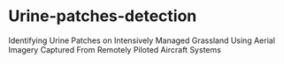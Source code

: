 # Urine-patches-detection
Identifying Urine Patches on Intensively Managed Grassland Using Aerial Imagery Captured From Remotely Piloted Aircraft Systems
